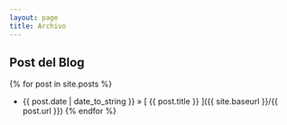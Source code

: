 ```yaml
---
layout: page
title: Archivo
---
```


## Post del Blog

{% for post in site.posts %}
  * {{ post.date | date_to_string }} &raquo; [ {{ post.title }} ]({{ site.baseurl }}/{{ post.url }})
{% endfor %}

